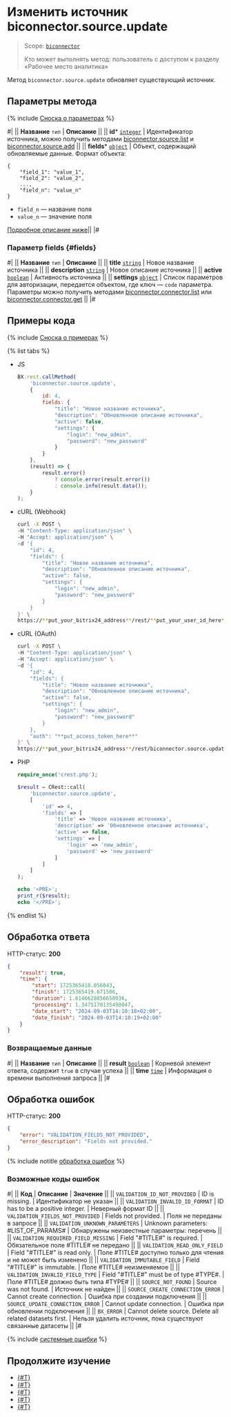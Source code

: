# Изменить источник biconnector.source.update

> Scope: [`biconnector`](../../scopes/permissions.md)
>
> Кто может выполнять метод: пользователь с доступом к разделу «Рабочее место аналитика»

Метод `biconnector.source.update` обновляет существующий источник.

## Параметры метода

{% include [Сноска о параметрах](../../../_includes/required.md) %}

#|
|| **Название**
`тип` | **Описание** ||
|| **id***
[`integer`](../../data-types.md) | Идентификатор источника, можно получить методами [biconnector.source.list](./biconnector-source-list.md) и [biconnector.source.add](./biconnector-source-add.md) ||
|| **fields***
[`object`](../../data-types.md) | Объект, содержащий обновляемые данные.
Формат объекта: 

```
{
    "field_1": "value_1",
    "field_2": "value_2",
    ...,
    "field_n": "value_n"
}
```

- `field_n` — название поля
- `value_n` — значение поля

[Подробное описание ниже](#fields)||
|#

### Параметр fields {#fields}

#|
|| **Название**
`тип` | **Описание** ||
|| **title**
[`string`](../../data-types.md) | Новое название источника ||
|| **description**
[`string`](../../data-types.md) | Новое описание источника ||
|| **active**
[`boolean`](../../data-types.md) | Активность источника ||
|| **settings**
[`object`](../../data-types.md) | Список параметров для авторизации, передается объектом, где ключ — `code` параметра. 
Параметры можно получить методами [biconnector.connector.list](../connector/biconnector-connector-list.md) или [biconnector.connector.get](../connector/biconnector-connector-get.md) ||
|#

## Примеры кода

{% include [Сноска о примерах](../../../_includes/examples.md) %}


{% list tabs %}

- JS

    ```js
    BX.rest.callMethod(
        'biconnector.source.update',
        {
            id: 4,
            fields: {
                "title": "Новое название источника",
                "description": "Обновленное описание источника",
                "active": false,
                "settings": {
                    "login": "new_admin",
                    "password": "new_password"
                }
            }
        },
        (result) => {
            result.error()
                ? console.error(result.error())
                : console.info(result.data());
        }
    );
    ```

- cURL (Webhook)

    ```bash
    curl -X POST \
    -H "Content-Type: application/json" \
    -H "Accept: application/json" \
    -d '{
        "id": 4,
        "fields": {
            "title": "Новое название источника",
            "description": "Обновленное описание источника",
            "active": false,
            "settings": {
                "login": "new_admin",
                "password": "new_password"
            }
        }
    }' \
    https://**put_your_bitrix24_address**/rest/**put_your_user_id_here**/**put_your_webbhook_here**/biconnector.source.update
    ```

- cURL (OAuth)

    ```bash
    curl -X POST \
    -H "Content-Type: application/json" \
    -H "Accept: application/json" \
    -d '{
        "id": 4,
        "fields": {
            "title": "Новое название источника",
            "description": "Обновленное описание источника",
            "active": false,
            "settings": {
                "login": "new_admin",
                "password": "new_password"
            }
        },
        "auth": "**put_access_token_here**"
    }' \
    https://**put_your_bitrix24_address**/rest/biconnector.source.update
    ```

- PHP

    ```php
    require_once('crest.php');

    $result = CRest::call(
        'biconnector.source.update',
        [
            'id' => 4,
            'fields' => [
                'title' => 'Новое название источника',
                'description' => 'Обновленное описание источника',
                'active' => false,
                'settings' => [
                    'login' => 'new_admin',
                    'password' => 'new_password'
                ]
            ]
        ]
    );

    echo '<PRE>';
    print_r($result);
    echo '</PRE>';
    ```

{% endlist %}

## Обработка ответа

HTTP-статус: **200**

```json
{
    "result": true,
    "time": {
        "start": 1725365418.056843,
        "finish": 1725365419.671506,
        "duration": 1.6146628856658936,
        "processing": 1.3475170135498047,
        "date_start": "2024-09-03T14:10:18+02:00",
        "date_finish": "2024-09-03T14:10:19+02:00"
    }
}
```

### Возвращаемые данные

#|
|| **Название**
`тип` | **Описание** ||
|| **result**
[`boolean`](../../data-types.md) | Корневой элемент ответа, содержит `true` в случае успеха ||
|| **time**
[`time`](../../data-types.md#time) | Информация о времени выполнения запроса ||
|#

## Обработка ошибок

HTTP-статус: **200**

```json
{
    "error": "VALIDATION_FIELDS_NOT_PROVIDED",
    "error_description": "Fields not provided."
}
```

{% include notitle [обработка ошибок](../../../_includes/error-info.md) %}

### Возможные коды ошибок

#|
|| **Код** | **Описание** | **Значение** ||
|| `VALIDATION_ID_NOT_PROVIDED` | ID is missing. | Идентификатор не указан ||
|| `VALIDATION_INVALID_ID_FORMAT` | ID has to be a positive integer. | Неверный формат ID ||
|| `VALIDATION_FIELDS_NOT_PROVIDED` | Fields not provided. | Поля не переданы в запросе ||
|| `VALIDATION_UNKNOWN_PARAMETERS` | Unknown parameters: #LIST_OF_PARAMS# | Обнаружены неизвестные параметры: перечень ||
|| `VALIDATION_REQUIRED_FIELD_MISSING` | Field "#TITLE#" is required. | Обязательное поле #TITLE# не передано ||
|| `VALIDATION_READ_ONLY_FIELD` | Field "#TITLE#" is read only. | Поле #TITLE# доступно только для чтения и не может быть изменено ||
|| `VALIDATION_IMMUTABLE_FIELD` | Field "#TITLE#" is immutable. | Поле #TITLE# неизменяемое ||
|| `VALIDATION_INVALID_FIELD_TYPE` | Field "#TITLE#" must be of type #TYPE#. | Поле #TITLE# должно быть типа #TYPE# ||
|| `SOURCE_NOT_FOUND` | Source was not found. | Источник не найден ||
|| `SOURCE_CREATE_CONNECTION_ERROR` | Cannot create connection. | Ошибка при создании подключения ||
|| `SOURCE_UPDATE_CONNECTION_ERROR` | Cannot update connection. | Ошибка при обновлении подключения ||
|| `BX_ERROR` | Cannot delete source. Delete all related datasets first. | Нельзя удалить источник, пока существуют связанные датасеты ||
|#

{% include [системные ошибки](../../../_includes/system-errors.md) %}

## Продолжите изучение

- [{#T}](./biconnector-source-add.md)
- [{#T}](./biconnector-source-get.md)
- [{#T}](./biconnector-source-list.md)
- [{#T}](./biconnector-source-delete.md)
- [{#T}](./biconnector-source-fields.md)
